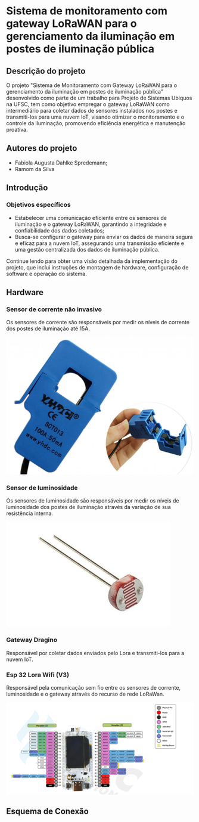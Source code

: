 # Sistema de monitoramento com gateway LoRaWAN para o gerenciamento da iluminação em postes de iluminação pública

## Descrição do projeto
O projeto "Sistema de Monitoramento com Gateway LoRaWAN para o gerenciamento da iluminação em postes de iluminação pública" desenvolvido como parte de um trabalho para Projeto de Sistemas Ubiquos na UFSC, tem como objetivo empregar o gateway LoRaWAN como intermediário para coletar dados de sensores instalados nos postes e transmiti-los para uma nuvem IoT, visando otimizar o monitoramento e o controle da iluminação, promovendo eficiência energética e manutenção proativa.

## Autores do projeto
* Fabiola Augusta Dahlke Spredemann;
* Ramom da Silva

## Introdução

### Objetivos específicos
* Estabelecer uma comunicação eficiente entre os sensores de iluminação e o gateway LoRaWAN, garantindo a integridade e confiabilidade dos dados coletados;
* Busca-se configurar o gateway para enviar os dados de maneira segura e eficaz para a nuvem IoT, assegurando uma transmissão eficiente e uma gestão centralizada dos dados de iluminação pública.

Continue lendo para obter uma visão detalhada da implementação do projeto, que inclui instruções de montagem de hardware, configuração de software e operação do sistema.

## Hardware

### Sensor de corrente não invasivo
<p>Os sensores de corrente são responsáveis por medir os níveis de corrente dos postes de iluminação até 15A.</p>
<img src="hardware_utilizado/sensor de corrente.png">

### Sensor de luminosidade
<p>Os sensores de luminosidade são responsáveis por medir os níveis de luminosidade dos postes de iluminação através da variação de sua resistência interna.</p>
<img src="hardware_utilizado/sensor de luminosidade.png">

### Gateway Dragino
<p>Responsável por coletar dados enviados pelo Lora e transmiti-los para a nuvem IoT.</p>

### Esp 32 Lora Wifi (V3)
<p>Responsável pela comunicação sem fio entre os sensores de corrente, luminosidade e o gateway através do recurso de rede LoRaWan.</p>
<img src="hardware_utilizado/esp 32 wifi v3.png">



## Esquema de Conexão

###


 
